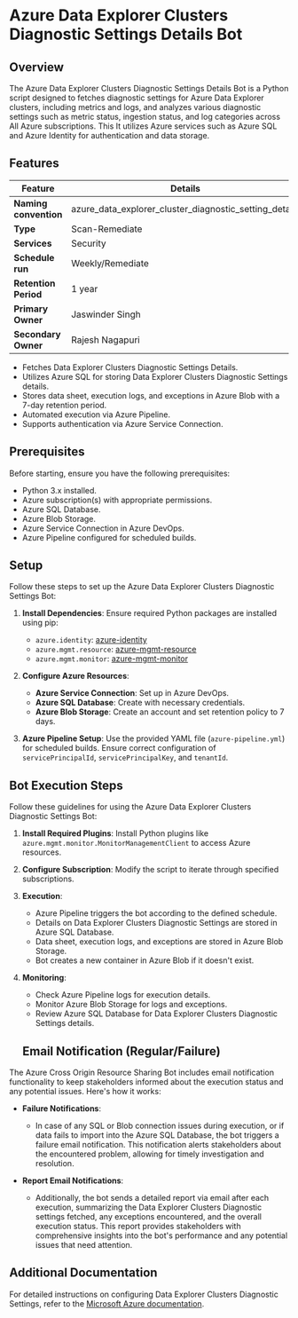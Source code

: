 # Azure Data Explorer Clusters Diagnostic Settings Details Bot

## Overview
The Azure Data Explorer Clusters Diagnostic Settings Details Bot is a Python script designed to fetches diagnostic settings for Azure Data Explorer clusters, including metrics and logs, and analyzes various diagnostic settings such as metric status, ingestion status, and log categories across All Azure subscriptions. This It utilizes Azure services such as Azure SQL and Azure Identity for authentication and data storage.

## Features

| Feature              | Details                                                 |
|----------------------|---------------------------------------------------------|
| **Naming convention**| azure_data_explorer_cluster_diagnostic_setting_details  |
| **Type**             | Scan-Remediate                                          |
| **Services**         | Security                                                |
| **Schedule run**     | Weekly/Remediate                                        |
| **Retention Period** | 1 year                                                  |
| **Primary Owner**    | Jaswinder Singh                                         |
| **Secondary Owner**  | Rajesh Nagapuri                                         |

- Fetches Data Explorer Clusters Diagnostic Settings Details.
- Utilizes Azure SQL for storing Data Explorer Clusters Diagnostic Settings details.
- Stores data sheet, execution logs, and exceptions in Azure Blob with a 7-day retention period.
- Automated execution via Azure Pipeline.
- Supports authentication via Azure Service Connection.

## Prerequisites
Before starting, ensure you have the following prerequisites:

- Python 3.x installed.
- Azure subscription(s) with appropriate permissions.
- Azure SQL Database.
- Azure Blob Storage.
- Azure Service Connection in Azure DevOps.
- Azure Pipeline configured for scheduled builds.

## Setup
Follow these steps to set up the Azure Data Explorer Clusters Diagnostic Settings Bot:

1. **Install Dependencies**: Ensure required Python packages are installed using pip:
   - `azure.identity`: [azure-identity](https://pypi.org/project/azure-identity)
   - `azure.mgmt.resource`: [azure-mgmt-resource](https://pypi.org/project/azure-mgmt-resource)
   - `azure.mgmt.monitor`: [azure-mgmt-monitor](https://pypi.org/project/azure-mgmt-monitor)
   
2. **Configure Azure Resources**:
   - **Azure Service Connection**: Set up in Azure DevOps.
   - **Azure SQL Database**: Create with necessary credentials.
   - **Azure Blob Storage**: Create an account and set retention policy to 7 days.
   
3. **Azure Pipeline Setup**: Use the provided YAML file (`azure-pipeline.yml`) for scheduled builds. Ensure correct configuration of `servicePrincipalId`, `servicePrincipalKey`, and `tenantId`.

## Bot Execution Steps
Follow these guidelines for using the Azure Data Explorer Clusters Diagnostic Settings Bot:

1. **Install Required Plugins**: Install Python plugins like `azure.mgmt.monitor.MonitorManagementClient` to access Azure resources.

2. **Configure Subscription**: Modify the script to iterate through specified subscriptions.

3. **Execution**:
   - Azure Pipeline triggers the bot according to the defined schedule.
   - Details on Data Explorer Clusters Diagnostic Settings are stored in Azure SQL Database.
   - Data sheet, execution logs, and exceptions are stored in Azure Blob Storage.
   - Bot creates a new container in Azure Blob if it doesn't exist.

4. **Monitoring**:
   - Check Azure Pipeline logs for execution details.
   - Monitor Azure Blob Storage for logs and exceptions.
   - Review Azure SQL Database for Data Explorer Clusters Diagnostic Settings details.

   ## Email Notification (Regular/Failure)
The Azure Cross Origin Resource Sharing Bot includes email notification functionality to keep stakeholders informed about the execution status and any potential issues. Here's how it works:

- **Failure Notifications**: 
  - In case of any SQL or Blob connection issues during execution, or if data fails to import into the Azure SQL Database, the bot triggers a failure email notification. This notification alerts stakeholders about the encountered problem, allowing for timely investigation and resolution.

- **Report Email Notifications**: 
  - Additionally, the bot sends a detailed report via email after each execution, summarizing the Data Explorer Clusters Diagnostic settings fetched, any exceptions encountered, and the overall execution status. This report provides stakeholders with comprehensive insights into the bot's performance and any potential issues that need attention.

## Additional Documentation
For detailed instructions on configuring Data Explorer Clusters Diagnostic Settings, refer to the [Microsoft Azure documentation](https://learn.microsoft.com/en-us/azure/data-explorer/data-explorer-insights).


